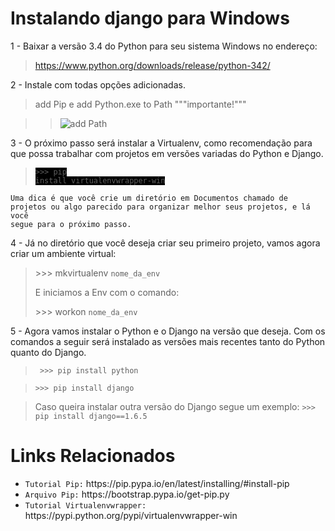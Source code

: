# Instalando django para Windows

1 - Baixar a versão 3.4 do Python para seu sistema Windows no endereço:
>https://www.python.org/downloads/release/python-342/

2 - Instale com todas opções adicionadas.
>add Pip e add Python.exe to Path """importante!"""

>><img src="http://www.howtogeek.com/wp-content/uploads/2014/10/Python-8.jpg" alt="add Path">

 3 - O próximo passo será instalar a Virtualenv, como recomendação para que possa trabalhar com projetos em versões variadas  do Python e Django.
><code style="background-color:#000; color:#green;">>>> pip install virtualenvwrapper-win</code>

<code>Uma dica é que você crie um diretório em Documentos chamado de projetos ou algo parecido para organizar melhor seus projetos, e lá você segue para o próximo passo.
</code>

4 - Já no diretório que você deseja criar seu primeiro projeto, vamos agora criar um ambiente virtual:
><p>>>> mkvirtualenv <code>nome_da_env</code></p>
> E iniciamos a Env com o comando:
><p>>>> workon <code>nome_da_env</code></p>

5 - Agora vamos instalar o Python e o Django na versão que deseja. Com os comandos a seguir será instalado as versões mais recentes tanto do Python quanto do Django.

><code> >>> pip install python </code>

><code>>>> pip install django</code>

> Caso queira instalar outra versão do Django segue um exemplo:
><code>>>> pip install django==1.6.5</code>

<h1>Links Relacionados</h1>
<ul>
  <li><code>Tutorial Pip:</code> https://pip.pypa.io/en/latest/installing/#install-pip</li>
  <li><code>Arquivo Pip:</code> https://bootstrap.pypa.io/get-pip.py</li>
  <li><code>Tutorial Virtualenvwrapper:</code> https://pypi.python.org/pypi/virtualenvwrapper-win</li>
</ul>
